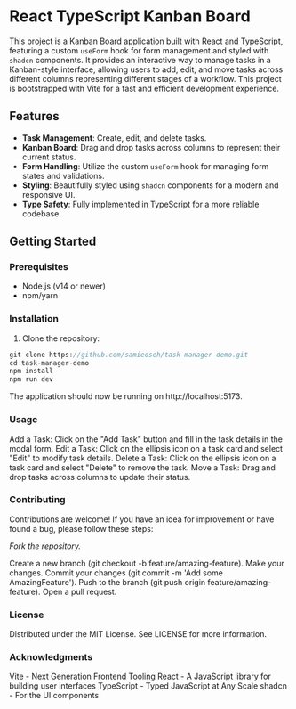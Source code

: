 # React TypeScript Kanban Board

This project is a Kanban Board application built with React and TypeScript, featuring a custom `useForm` hook for form management and styled with `shadcn` components. It provides an interactive way to manage tasks in a Kanban-style interface, allowing users to add, edit, and move tasks across different columns representing different stages of a workflow. This project is bootstrapped with Vite for a fast and efficient development experience.

## Features

- **Task Management**: Create, edit, and delete tasks.
- **Kanban Board**: Drag and drop tasks across columns to represent their current status.
- **Form Handling**: Utilize the custom `useForm` hook for managing form states and validations.
- **Styling**: Beautifully styled using `shadcn` components for a modern and responsive UI.
- **Type Safety**: Fully implemented in TypeScript for a more reliable codebase.

## Getting Started

### Prerequisites

- Node.js (v14 or newer)
- npm/yarn

### Installation

1. Clone the repository:

```javascript
git clone https://github.com/samieoseh/task-manager-demo.git
cd task-manager-demo
npm install
npm run dev
```

The application should now be running on http://localhost:5173.

### Usage
Add a Task: Click on the "Add Task" button and fill in the task details in the modal form.
Edit a Task: Click on the ellipsis icon on a task card and select "Edit" to modify task details.
Delete a Task: Click on the ellipsis icon on a task card and select "Delete" to remove the task.
Move a Task: Drag and drop tasks across columns to update their status.

### Contributing
Contributions are welcome! If you have an idea for improvement or have found a bug, please follow these steps:

*Fork the repository.*

Create a new branch (git checkout -b feature/amazing-feature).
Make your changes.
Commit your changes (git commit -m 'Add some AmazingFeature').
Push to the branch (git push origin feature/amazing-feature).
Open a pull request.

### License
Distributed under the MIT License. See LICENSE for more information.

### Acknowledgments
Vite - Next Generation Frontend Tooling
React - A JavaScript library for building user interfaces
TypeScript - Typed JavaScript at Any Scale
shadcn - For the UI components
